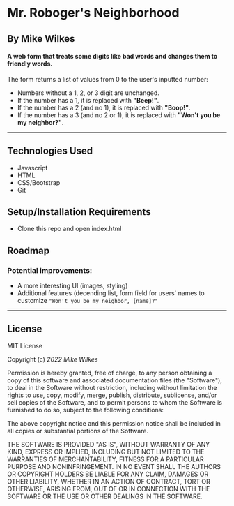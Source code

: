 # Mr. Roboger's Neighborhood

## By Mike Wilkes

#### A web form that treats some digits like bad words and changes them to friendly words.
The form returns a list of values from 0 to the user's inputted number:
* Numbers without a 1, 2, or 3 digit are unchanged. 
* If the number has a 1, it is replaced with **"Beep!"**.
* If the number has a 2 (and no 1), it is replaced with **"Boop!"**.
* If the number has a 3 (and no 2 or 1), it is replaced with **"Won't you be my neighbor?"**. 

---

## Technologies Used

* Javascript
* HTML
* CSS/Bootstrap
* Git

## Setup/Installation Requirements

* Clone this repo and open index.html

## Roadmap
### Potential improvements:
* A more interesting UI (images, styling)
* Additional features (decending list, form field for users' names to customize `"Won't you be my neighbor, [name]?"`
---
## License

MIT License

Copyright (c) _2022_ _Mike Wilkes_ 

Permission is hereby granted, free of charge, to any person obtaining a copy
of this software and associated documentation files (the "Software"), to deal
in the Software without restriction, including without limitation the rights
to use, copy, modify, merge, publish, distribute, sublicense, and/or sell
copies of the Software, and to permit persons to whom the Software is
furnished to do so, subject to the following conditions:

The above copyright notice and this permission notice shall be included in all
copies or substantial portions of the Software.

THE SOFTWARE IS PROVIDED "AS IS", WITHOUT WARRANTY OF ANY KIND, EXPRESS OR
IMPLIED, INCLUDING BUT NOT LIMITED TO THE WARRANTIES OF MERCHANTABILITY,
FITNESS FOR A PARTICULAR PURPOSE AND NONINFRINGEMENT. IN NO EVENT SHALL THE
AUTHORS OR COPYRIGHT HOLDERS BE LIABLE FOR ANY CLAIM, DAMAGES OR OTHER
LIABILITY, WHETHER IN AN ACTION OF CONTRACT, TORT OR OTHERWISE, ARISING FROM,
OUT OF OR IN CONNECTION WITH THE SOFTWARE OR THE USE OR OTHER DEALINGS IN THE
SOFTWARE.